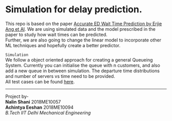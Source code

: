 # Simulation for delay prediction.
        
This repo is based on the paper [Accurate ED Wait Time Prediction by Erjie Ang et Al](https://web.stanford.edu/~bayati/papers/edwait.pdf). We are using simulated data and the model prescribed in the paper to study how wait times can be predicted.         
Further, we are also going to change the linear model to incorporate other ML techniques and hopefully create a better predictor.    

`Simulation`    
We follow a object oriented approach for creating a general Queueing System. Currently you can initialise the queue with n customers, and also add a new queue in between simulation. The departure time distributions and number of servers vs time need to be provided.    
All test cases can be found [here](Queue_class_test.cpp).


***
Project by-    
**Nalin Shani** 2018ME10057    
**Achintya Eeshan** 2018ME10094      
_B.Tech IIT Delhi Mechanical Engineering_
